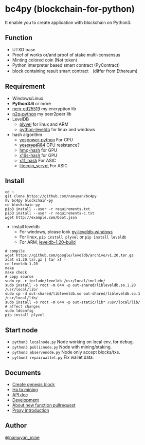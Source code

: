 bc4py (blockchain-for-python)
=============================
It enable you to create application with blockchain on Python3.

Function
----
* UTXO base
* Proof of works or/and proof of stake multi-consensus
* Minting colored coin (Not token)
* Python interpreter based smart contract (PyContract)
* block containing result smart contract　(differ from Ethereum)

Requirement
----
* Windows/Linux
* **Python3.6** or more
* [nem-ed25519](https://github.com/namuyan/nem-ed25519) my encryption lib
* [p2p-python](https://github.com/namuyan/p2p-python) my peer2peer lib
* LevelDB
    * [plyvel](https://github.com/wbolster/plyvel) for linux and ARM
    * [python-leveldb](https://github.com/happynear/py-leveldb-windows) for linux and windows
* hash algorithm
    * [yespower-python](https://github.com/namuyan/yespower-python)  For CPU
    * [~~yescryptR64~~](https://github.com/namuyan/yescryptR64-python) CPU resistance?
    * [hmq-hash](https://github.com/namuyan/hmq-hash) for GPU
    * [x16s-hash](https://pypi.org/project/shield-x16s-hash/) for GPU
    * [x11_hash](https://pypi.org/project/x11_hash/) For ASIC
    * [litecoin_scrypt](https://pypi.org/project/litecoin_scrypt/) For ASIC

Install
----
```commandline
cd ~
git clone https://github.com/namuyan/bc4py
mv bc4py blockchain-py
cd blockchain-py
pip3 install --user -r requirements.txt
pip3 install --user -r requirements-c.txt
wget http://example.com/boot.json
```

* install leveldb
    * For windows, please look [py-leveldb-windows](https://github.com/happynear/py-leveldb-windows)
    * For linux, `pip install plyvel` or `pip install leveldb`
    * For ARM, [leveldb-1.20-build](https://tangerina.jp/blog/leveldb-1.20-build/)

```text
# compile
wget https://github.com/google/leveldb/archive/v1.20.tar.gz
zcat v1.20.tar.gz | tar xf -
cd leveldb-1.20
make
make check
# copy source
sudo cp -r include/leveldb /usr/local/include/
sudo install -o root -m 644 -p out-shared/libleveldb.so.1.20 /usr/local/lib/
sudo cp -d out-shared/libleveldb.so out-shared/libleveldb.so.1 /usr/local/lib/
sudo install -o root -m 644 -p out-static/lib* /usr/local/lib/
# affect changes
sudo ldconfig
pip install plyvel
```

Start node
----
* `python3 localnode.py` Node working on local env, for debug.
* `python3 publicnode.py` Node with mining/staking.
* `python3 observenode.py` Node only accept blocks/txs.
* `python3 repairwallet.py` Fix wallet data.

Documents
----
* [Create genesis block](doc/GenesisBlock.md)
* [Ho to mining](doc/Mining.md)
* [API doc](bc4py/user/api/static/index.md)
* [Development](doc/Development.md)
* [About new function pullrequest](doc/AboutPullrequest.md)
* [Proxy introduction](doc/Proxy.md)

Author
----
[@namuyan_mine](http://twitter.com/namuyan_mine/)
